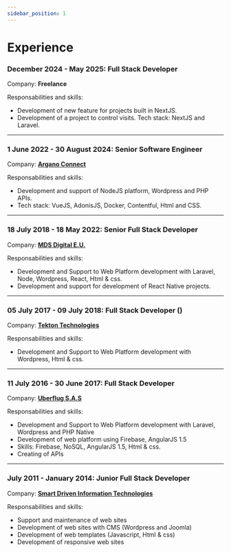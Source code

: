 ```yaml
---
sidebar_position: 1
---
```


# Experience

### December 2024 - May 2025: Full Stack Developer
Company: **Freelance**

Responsabilities and skills: 
- Development of new feature for projects built in NextJS.
- Development of a project to control visits. Tech stack: NextJS and Laravel.

<hr/>

### 1 June 2022 - 30 August 2024: Senior Software Engineer
Company: **[Argano Connect](https://argano.com/)**

Responsabilities and skills:
- Development and support of NodeJS platform, Wordpress and PHP APIs. 
- Tech stack: VueJS, AdonisJS, Docker, Contentful, Html and CSS.

<hr/>

### 18 July 2018 - 18 May 2022: Senior Full Stack Developer
Company: **[MDS Digital E.U.](https://mdsdigital.com/)**

Responsabilities and skills: 
- Development and Support to Web Platform development with Laravel, Node, Wordpress,  React, Html & css.
- Development and support for development of React Native projects.

<hr/>

### 05 July 2017 - 09 July 2018: Full Stack Developer ()
Company: **[Tekton Technologies](https://tektontech.com/)**

Responsabilities and skills:
- Development and Support to Web Platform development with Wordpress, Html & css.

<hr/>

### 11 July 2016 - 30 June 2017: Full Stack Developer
Company: **[Uberflug S.A.S](https://www.linkedin.com/company/uberflug/)**

Responsabilities and skills:
- Development and Support to Web Platform development with Laravel, Wordpress and PHP Native
- Development of web platform using Firebase, AngularJS 1.5
- Skills: Firebase, NoSQL, AngularJS 1.5, Html & css.
- Creating of APIs

<hr/>

### July 2011 - January 2014: Junior Full Stack Developer 
Company: **[Smart Driven Information Technologies](https://www.linkedin.com/company/smad-it/)**

Responsabilities and skills:
- Support and maintenance of web sites
- Development of web sites with CMS (Wordpress and Joomla)
- Development of web templates (Javascript, Html & css)
- Development of responsive web sites



